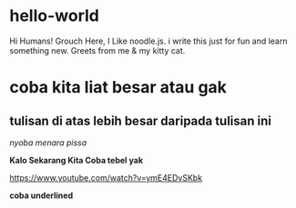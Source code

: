 # hello-world
Hi Humans!
Grouch Here, I Like noodle.js.  i write this just for fun and learn something new. 
Greets from me & my kitty cat.
<h1>coba kita liat besar atau gak </h1>
<h2>tulisan di atas lebih besar daripada tulisan ini </h2>
<i>nyoba menara pissa </i>

<b> Kalo Sekarang Kita Coba tebel yak </b>

<url>https://www.youtube.com/watch?v=ymE4EDvSKbk</url>


<b>coba underlined</b>
